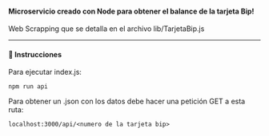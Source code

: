 <h4> Microservicio creado con Node para obtener el balance de la tarjeta Bip!</h4>
<p> Web Scrapping que se detalla en el archivo lib/TarjetaBip.js</p>
<hr>

<h4> 📝 Instrucciones </h4>
<p> Para ejecutar index.js:  </p>

```
npm run api
```

<p> Para obtener un .json con los datos debe hacer una petición GET a esta ruta: <p>

```
localhost:3000/api/<numero de la tarjeta bip>
```


